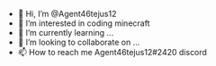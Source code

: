 - 👋 Hi, I’m @Agent46tejus12
- 👀 I’m interested in coding minecraft
- 🌱 I’m currently learning ...
- 💞️ I’m looking to collaborate on ...
- 📫 How to reach me Agent46tejus12#2420 discord

<!---
Agent46tejus12/Agent46tejus12 is a ✨ special ✨ repository because its `README.md` (this file) appears on your GitHub profile.
You can click the Preview link to take a look at your changes.
--->

